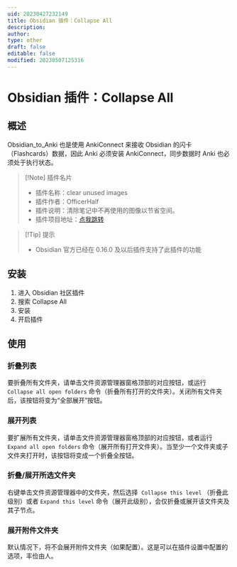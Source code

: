 ```yaml
---
uid: 20230427232149
title: Obsidian 插件：Collapse All
description: 
author: 
type: other
draft: false
editable: false
modified: 20230507125316
---
```


# Obsidian 插件：Collapse All

## 概述

Obsidian_to_Anki 也是使用 AnkiConnect 来接收 Obsidian 的闪卡（Flashcards）数据，因此 Anki 必须安装 AnkiConnect，同步数据时 Anki 也必须处于执行状态。

> [!Note] 插件名片
> - 插件名称：clear unused images
> - 插件作者：OfficerHalf
> - 插件说明：清除笔记中不再使用的图像以节省空间。
> - 插件项目地址：[点我跳转](https://github.com/OfficerHalf/obsidian-collapse-all)

>[!Tip] 提示
>- Obsidian 官方已经在 0.16.0 及以后插件支持了此插件的功能

## 安装

1. 进入 Obsidian 社区插件
2. 搜索 Collapse All
3. 安装
4. 开启插件

## 使用

### 折叠列表

要折叠所有文件夹，请单击文件资源管理器窗格顶部的对应按钮，或运行 `Collapse all open folders` 命令（折叠所有打开的文件夹）。关闭所有文件夹后，该按钮将变为“全部展开”按钮。

### 展开列表

要扩展所有文件夹，请单击文件资源管理器窗格顶部的对应按钮，或者运行 `Expand all open folders` 命令（展开所有打开文件夹）。当至少一个文件夹或子文件夹打开时，该按钮将变成一个折叠全按钮。

### 折叠/展开所选文件夹

右键单击文件资源管理器中的文件夹，然后选择  `Collapse this level` （折叠此级别）或者 `Expand this level` 命令（展开此级别），会仅折叠或展开该文件夹及其子节点。

### 展开附件文件夹

默认情况下，将不会展开附件文件夹（如果配置）。这是可以在插件设置中配置的选项，丰俭由人。